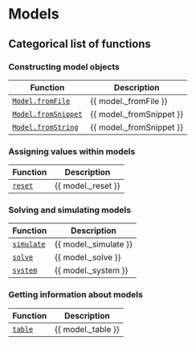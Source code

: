 # Models 


## Categorical list of functions 


### Constructing model objects 

Function | Description 
---|---
[`Model.fromFile`](fromFile.md) | {{ model._fromFile }}
[`Model.fromSnippet`](fromSnippet.md) | {{ model._fromSnippet }}
[`Model.fromString`](fromSnippet.md) | {{ model._fromSnippet }}


### Assigning values within models

Function | Description 
---|---
[`reset`](reset.md) | {{ model._reset }}


### Solving and simulating models 

Function | Description 
---|---
[`simulate`](simulate.md) | {{ model._simulate }}
[`solve`](solve.md) | {{ model._solve }}
[`system`](system.md) | {{ model._system }}


### Getting information about models

Function | Description 
---|---
[`table`](table.md) | {{ model._table }}

